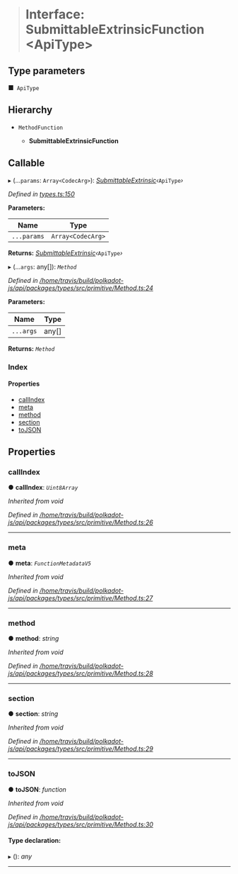 > # Interface: SubmittableExtrinsicFunction <**ApiType**>

## Type parameters

■` ApiType`

## Hierarchy

* `MethodFunction`

  * **SubmittableExtrinsicFunction**

## Callable

▸ (...`params`: `Array<CodecArg>`): *[SubmittableExtrinsic](_submittableextrinsic_.submittableextrinsic.md)‹*`ApiType`*›*

*Defined in [types.ts:150](https://github.com/polkadot-js/api/blob/ed19ba9/packages/api/src/types.ts#L150)*

**Parameters:**

Name | Type |
------ | ------ |
`...params` | `Array<CodecArg>` |

**Returns:** *[SubmittableExtrinsic](_submittableextrinsic_.submittableextrinsic.md)‹*`ApiType`*›*

▸ (...`args`: any[]): *`Method`*

*Defined in [/home/travis/build/polkadot-js/api/packages/types/src/primitive/Method.ts:24](https://github.com/polkadot-js/api/blob/ed19ba9/packages/types/src/primitive/Method.ts#L24)*

**Parameters:**

Name | Type |
------ | ------ |
`...args` | any[] |

**Returns:** *`Method`*

### Index

#### Properties

* [callIndex](_types_.submittableextrinsicfunction.md#callindex)
* [meta](_types_.submittableextrinsicfunction.md#meta)
* [method](_types_.submittableextrinsicfunction.md#method)
* [section](_types_.submittableextrinsicfunction.md#section)
* [toJSON](_types_.submittableextrinsicfunction.md#tojson)

## Properties

###  callIndex

● **callIndex**: *`Uint8Array`*

*Inherited from void*

*Defined in [/home/travis/build/polkadot-js/api/packages/types/src/primitive/Method.ts:26](https://github.com/polkadot-js/api/blob/ed19ba9/packages/types/src/primitive/Method.ts#L26)*

___

###  meta

● **meta**: *`FunctionMetadataV5`*

*Inherited from void*

*Defined in [/home/travis/build/polkadot-js/api/packages/types/src/primitive/Method.ts:27](https://github.com/polkadot-js/api/blob/ed19ba9/packages/types/src/primitive/Method.ts#L27)*

___

###  method

● **method**: *string*

*Inherited from void*

*Defined in [/home/travis/build/polkadot-js/api/packages/types/src/primitive/Method.ts:28](https://github.com/polkadot-js/api/blob/ed19ba9/packages/types/src/primitive/Method.ts#L28)*

___

###  section

● **section**: *string*

*Inherited from void*

*Defined in [/home/travis/build/polkadot-js/api/packages/types/src/primitive/Method.ts:29](https://github.com/polkadot-js/api/blob/ed19ba9/packages/types/src/primitive/Method.ts#L29)*

___

###  toJSON

● **toJSON**: *function*

*Inherited from void*

*Defined in [/home/travis/build/polkadot-js/api/packages/types/src/primitive/Method.ts:30](https://github.com/polkadot-js/api/blob/ed19ba9/packages/types/src/primitive/Method.ts#L30)*

#### Type declaration:

▸ (): *any*

___